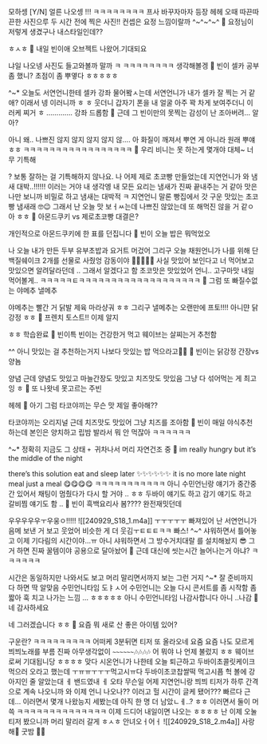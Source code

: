 모하셍
[Y/N] 얼른 나오셍
!!!
ㅋㅋㅋㅋㅋㅋㅋㅋ
프사 바꾸자마자
등장
헤헤
오때
따끈따끈한 사진으루
두 시간 전에 찍은
사진!!
컨셉은
요정
느낌이랄까
^~^~^~^
🫧 요정님이 저렇게 생겼구나 내스타일인데??

ㅎㅅㅎ
🫧 내일 빈이애 오브젝트 나왔어.기대되요

냐일 나오넹
사진도 들고와볼까
말까
ㅋ
ㅋㅋㅋㅋㅋㅋㅋㅋ
생각해볼겡
🫧 빈이 셀카 공부 좀 했니?
초점이 좀 뿌옇다 ㅎㅎㅎㅎㅎ

^~*
오늘도 서연언니한테 셀카 강좌 물어봨ㅅ는데
서연언니가 내가 셀카 잘 찍는 거 같애? 이래서
넹
이러니까 ㅎ
ㅎ
웃더니
갑자기 폰을 내 얼굴 아주 꽉 차게 보여주더니
이러케 찌거 ㅎ
………….
강좌 드롭함
🫧 근데 그 빈이만의 못찍는 감성이 난 조아버려... 알아?

아니 왜.. 나쁘진 않지 않지 않지 않지 않….
아
화질이 깨져서 뿌연 게 아니라
원래 뿌얘 ㅎㅎ
ㅋㅋㅋㅋㅋㅋㅋㅋㅋㅋㅋㅋㅋㅋㅋㅋㅋ
🫧 우리 비니는 못 하는게 몇개야 대체~ 너무 기특해

? 보통 잘하는 걸 기특해하지 않나요.
나 어제
제로 초코빵 만들었는데
지연언니가
와 냄새 대박..!!!!!!
이러는 거야
내 생각엥
내 모든 요리는
냄새가 진짜 끝내주는 거 같아
맛은 나만 보니까
비밀로 하고
냄새는 대박적
ㅋ
지연언니 말론
빵집에서 갓 구운 맛있는 초코빵 냄새래
🤓😉
그래서 난 오늘 맛 보ㅓㅆ는데
나쁘진 않았는데
또 해먹진 않을 거 같ㅇ아 ㅎㅎ
🫧 아몬드쿠키 vs 제로초코빵 대결은?

개인적으로
아몬드쿠키에 한 표를
던집니다
🫧 빈이 오늘 밥은 뭐먹었오

나 오늘
내가 만든 두부 유부초밥과
요거트 머겄어
그리구
오늘
채원언니가
나를 위해
단백질쉐이크 2개를
선물로 사줬엉
감동이야
🥲🥹🥹🥹🥹
사실 맛있어 보인다고 너 먹어보고 맛있으면 알려달라던데
..
그래서 알겠다고 함
초코맛은 맛있었어 언니..
고구마맛 내일 먹어볼게..
ㅋㅋㅋㅋㅋㅌㅋㅋㅋㅋㅋㅋㅋㅋㅋㅋㅋㅋㅋㅋㅋㅋㅋㅋㅋ
🫧 그럼 또 빠질수없는 야메추 낼메추

야메추는
빨간 거
닭발
제육
마라샹궈
ㅎㅎ
그리구 낼메추는
오랜만에
프토!!!!
아니먄
닭강정 ㅎㅎ
🫧 프렌치 토스트!!
이제 알지

ㅎㅎ 학습완료
🫧 빈이특 빈이는 건강한거 먹고
웨이브는 살찌는거 추천함

^^
아니 맛있는 걸 추천하는거지
나보다 맛있는 밥 먹으라고🫶🏻
🫧 빈이는 닭강정 간장vs양뇸

양념
근데
양념도 맛있고
마늘간장도 맛있고
치즈맛도 맛있음
그냥 다 섞어먹는 게 최고잉 ㅎ
🫧 또 나왓네 못고르는 주빈

헤헤
🫧 아기 그럼 타코야끼는 무슨 맛 제일 좋아해??

타코야끼는 오리지널
근데
치즈맛도 맛있어
그냥 치즈를 조아함
🫧 빈이 매일 야식추천 하는데
본인은 양치하고 립밤 발라서 뭐 안 먹잖아 ㅋㅋㅋㅋㅋㅋ

^~* 정확히 지금도 그 상태
`+ `귀차나서 머리 자연건조 중
🫧 im really hungry but it’s the middle of the night

there’s this solution
eat and sleep later
✨✨✨✨✨✨
it is no more late night meal
just a meal 😋😋😋😋
ㅋㅋㅋㅋㅋㅋㅋㅋㅋㅋㅋ
아니 수민언닌랑 얘기가
중간중간 있어서
채팅이 멈췄다가 다시 할 거야
.. ㅎㅎ
두바이 얘기도 하고
감기 얘기도 하고
갈비찜 얘기도 함
..
🫧 빈이 흑백요리사 봄???? 완전재밋던데

우우우우우ㅜ우웅ㅇ!!!!!
![[240929_S18_1.m4a]]
ㅜㅜㅜㅜㅜ
빠져있어 난
서연언니가 음메 보낸 거 보고
웃었어
비슷한 게 더 웃김ㅜㅌㅌㅌㅋㅋ
빠스!
^~^
샤워하면서
틀어놓고
이제 기다림의 시간이야…ㅠ
아니
샤워하면서
그 방수거치대랄
를
설치해놨지
😎
그거 하면
진짜 꿀템이야
공용으로 달아놨어
🫧 근데 대신에 씻는시간 늘어나는거 아냐? ㅋㅋㅋㅋㅋㅋ

시간은 동일하지만
나와서도 보고
머리 말리면서까지 보는
그런 거지
^~*
잘 준비까지 다 하면
딱 알맞음
수민언니타임
도ㅑㅅ어
수민언니는 오늘 다시 콘서트를
좀 시작함
좀 짧아
훅 치고
나가는
느낌
… ㅎㅎㅎㅎㅎ
아니
수민언니타임
나감사합니다
아니
..나감
🫧 네 감사하세요

네 그러겠습니다
ㅎㅎ
🫧 요즘 뭐 새로 산 좋은 아이템 있어?

구운란?
ㅋㅋㅋㅋㅋㅋㅋㅋㅋ
어떠케
3분뒤면
티저 또 올라오네
요줌
요즘
나도 모르게
븨븨노래를
부름
진짜 아무생각없이
`~~~~~~`🎶🎶🎶🎶
어 뭐야 나 언제 불렀지
ㅎㅎ
웨이브로써 기대됩니당 ㅎㅎㅎㅎ
맞다 시온언니가
나한테
오늘 퇴근하고
두바이초콜릿케이크 먹으러 오라고 했는데
ㅜㅠㅠㅜㅜㅜ먹고시ㅠ다
두바이초코찹쌀떡 먹고시픔
헉
볼에 강아지인 줄 알았는대
ㅔ
밴드였내
ㅔ
오타 무슨일
어제 지연언니랑
븨븨 티저가 하루 간격으로 계속 나오니까
와 이제 언니 나오나??
이러고 헐 시간이 글케 됐어???
빠르다 근데…
이러면서 몇개 나왔능지 세봤는데
아직 한 명 더 남았ㄴㅔ..? ㅎㅎ
이러면서 둘이 머쓱
ㅋㅋㅋㅋㅋㅋㅋㅋㅋㅋㅋㅋㅋㅋ
이제 드디어
내일이면 나오는
ㅎㅎㅎㅎ
난 이제 오눌 티저 봤으니까
머리 말리러 갈게
ㅎㅅㅎ
안녀오ㅓ어ㅓ
![[240929_S18_2.m4a]]
사랑해🤍
굿밤
🫶🏻







